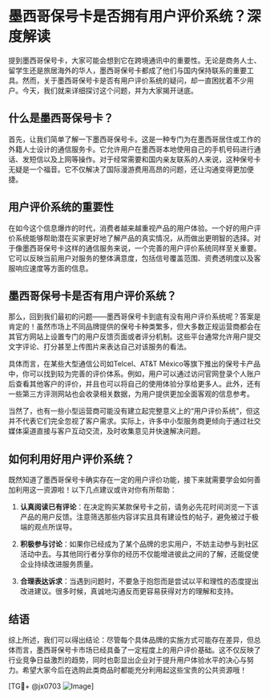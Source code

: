 # 墨西哥保号卡是否拥有用户评价系统？深度解读

提到墨西哥保号卡，大家可能会想到它在跨境通讯中的重要性。无论是商务人士、留学生还是旅居海外的华人，墨西哥保号卡都成了他们与国内保持联系的重要工具。然而，关于墨西哥保号卡是否有用户评价系统的疑问，却一直困扰着不少用户。今天，我们就来详细探讨这个问题，并为大家揭开谜底。

## 什么是墨西哥保号卡？

首先，让我们简单了解一下墨西哥保号卡。这是一种专门为在墨西哥居住或工作的外籍人士设计的通信服务卡。它允许用户在墨西哥本地使用自己的手机号码进行通话、发短信以及上网等操作。对于经常需要和国内亲友联系的人来说，这种保号卡无疑是一个福音。它不仅解决了国际漫游费用高昂的问题，还让沟通变得更加便捷。

## 用户评价系统的重要性

在如今这个信息爆炸的时代，消费者越来越重视产品的用户体验。一个好的用户评价系统能够帮助潜在买家更好地了解产品的真实情况，从而做出更明智的选择。对于像墨西哥保号卡这样的通信服务来说，一个完善的用户评价系统同样至关重要。它可以反映当前用户对服务的整体满意度，包括信号覆盖范围、资费透明度以及客服响应速度等方面的信息。

## 墨西哥保号卡是否有用户评价系统？

那么，回到我们最初的问题——墨西哥保号卡到底有没有用户评价系统呢？答案是肯定的！虽然市场上不同品牌提供的保号卡种类繁多，但大多数正规运营商都会在其官方网站上设置专门的用户反馈页面或者评分机制。这些平台通常允许用户提交文字评论、打分甚至上传图片来表达自己对该服务的看法。

具体而言，在某些大型通信公司如Telcel、AT&T México等旗下推出的保号卡产品中，你可以找到较为完善的评价体系。例如，用户可以通过访问官网登录个人账户后查看其他客户的评价，并且也可以将自己的使用体验分享给更多人。此外，还有一些第三方评测网站也会收录相关数据，为用户提供更加全面客观的信息参考。

当然了，也有一些小型运营商可能没有建立起完整意义上的“用户评价系统”，但这并不代表它们完全忽视了客户需求。实际上，许多中小型服务商更倾向于通过社交媒体渠道直接与客户互动交流，及时收集意见并快速解决问题。

## 如何利用好用户评价系统？

既然知道了墨西哥保号卡确实存在一定的用户评价功能，接下来就需要学会如何善加利用这一资源啦！以下几点建议或许对你有所帮助：

1. **认真阅读已有评论**：在决定购买某款保号卡之前，请务必先花时间浏览一下该产品的用户反馈。注意筛选那些内容详实且具有建设性的帖子，避免被过于极端的观点所误导。
   
2. **积极参与讨论**：如果你已经成为了某个品牌的忠实用户，不妨主动参与到社区活动中去。与其他同行者分享你的经历不仅能增进彼此之间的了解，还能促使企业持续改进服务质量。

3. **合理表达诉求**：当遇到问题时，不要急于抱怨而是尝试以平和理性的态度提出改进建议。很多时候，真诚地沟通反而更容易获得对方的理解和支持。

## 结语

综上所述，我们可以得出结论：尽管每个具体品牌的实施方式可能存在差异，但总体而言，墨西哥保号卡市场已经具备了一定程度上的用户评价基础。这不仅反映了行业竞争日益激烈的趋势，同时也彰显出企业对于提升用户体验水平的决心与努力。希望大家今后在选购此类商品时都能充分利用起这些宝贵的公共资源哦！

[TG💪+ @jx0703 ![Image](https://github.com/user-attachments/assets/dbca1d08-cadb-493c-b0ec-ad6f7a83f270)]